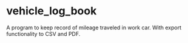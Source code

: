 # vehicle_log_book

A program to keep record of mileage traveled in work car. With export functionality to CSV and PDF.

